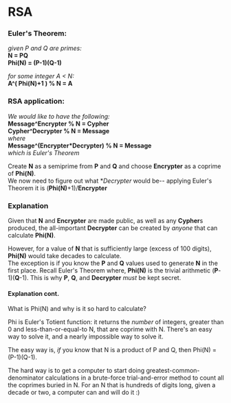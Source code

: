 # RSA

### Euler's Theorem:

*given P and Q are primes:*  
**N = PQ**  
**Phi(N) = (P-1)(Q-1)**  

*for some integer A < N:*  
**A^( Phi(N)+1 ) % N = A**  

### RSA application:
*We would like to have the following:*  
**Message^Encrypter % N = Cypher**  
**Cypher^Decrypter % N = Message**  
*where*  
**Message^(Encrypter*Decrypter) % N = Message**  
*which is Euler's Theorem*  

Create **N** as a semiprime from **P** and **Q** and choose **Encrypter** as a coprime of **Phi(N)**.  
We now need to figure out what **Decrypter* would be-- applying Euler's Theorem it is (**Phi(N)**+1)/**Encrypter** 

### Explanation
Given that **N** and **Encrypter** are made public, as well as any **Cypher**s produced,
the all-important **Decrypter** can be created by *anyone* that can calculate **Phi(N)**.  

However, for a value of **N** that is sufficiently large (excess of 100 digits), **Phi(N)** would take decades to calculate.  
The exception is if you know the **P** and **Q** values used to generate **N** in the first place. Recall Euler's Theorem where, **Phi(N)** is the trivial arithmetic (**P**-1)(**Q**-1). This is why **P**, **Q**, and **Decrypter** *must* be kept secret.

#### Explanation cont.

What is Phi(N) and why is it so hard to calculate?  

Phi is Euler's Totient function: it returns the *number* of integers, greater than 0 and less-than-or-equal-to N, that are coprime with N. There's an easy way to solve it, and a nearly impossible way to solve it.  

The easy way is, *if* you know that N is a product of P and Q, then Phi(N) = (P-1)(Q-1).  

The hard way is to get a computer to start doing greatest-common-denominator calculations in a brute-force trial-and-error method to count all the coprimes buried in N. For an N that is hundreds of digits long, given a decade or two, a computer can and will do it :)
